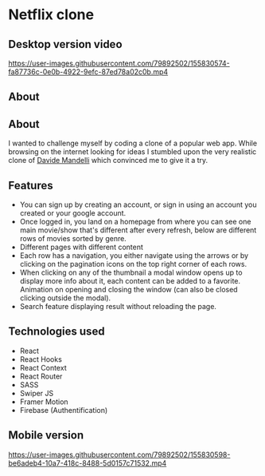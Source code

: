 # Netflix clone

## Desktop version video

https://user-images.githubusercontent.com/79892502/155830574-fa87736c-0e0b-4922-9efc-87ed78a02c0b.mp4

## About

## About

I wanted to challenge myself by coding a clone of a popular web app. While browsing on the internet looking for ideas I stumbled upon the very realistic clone of [Davide Mandelli](https://github.com/Th3Wall) which convinced me to give it a try.

## Features

- You can sign up by creating an account, or sign in using an account you created or your google account.
- Once logged in, you land on a homepage from where you can see one main movie/show that's different after every refresh, below are different rows of movies sorted by genre.
- Different pages with different content
- Each row has a navigation, you either navigate using the arrows or by clicking on the pagination icons on the top right corner of each rows.
- When clicking on any of the thumbnail a modal window opens up to display more info about it, each content can be added to a favorite. Animation on opening and closing the window (can also be closed clicking outside the modal).
- Search feature displaying result without reloading the page.

## Technologies used

- React
- React Hooks
- React Context
- React Router
- SASS
- Swiper JS
- Framer Motion
- Firebase (Authentification)

## Mobile version

https://user-images.githubusercontent.com/79892502/155830598-be6adeb4-10a7-418c-8488-5d0157c71532.mp4
